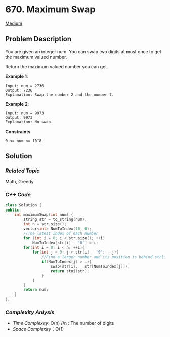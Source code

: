 # 670. Maximum Swap
[Medium](https://leetcode.com/problems/maximum-swap/description/)

## Problem Description

You are given an integer num. You can swap two digits at most once to get the maximum valued number.

Return the maximum valued number you can get.


**Example 1**:
```
Input: num = 2736
Output: 7236
Explanation: Swap the number 2 and the number 7.
```
**Example 2**:
```
Input: num = 9973
Output: 9973
Explanation: No swap.
```

**Constraints**
```
0 <= num <= 10^8
```

## Solution

### _Related Topic_
   Math, Greedy

### _C++ Code_
```cpp
class Solution {
public:
    int maximumSwap(int num) {
        string str = to_string(num);
        int n = str.size();
        vector<int> NumToIndex(10, 0);
        //The latest index of each number 
        for (int i = 0; i < str.size(); ++i)
            NumToIndex[str[i] - '0'] = i;
        for(int i = 0; i < n; ++i){
            for(int j = 9; j > str[i] - '0'; --j){
                //Find a larger number and its position is behind str[i]. Swap these two numbers 
                if(NumToIndex[j] > i){
                    swap(str[i],   str[NumToIndex[j]]);
                    return stoi(str);
                }
            }
        }
        return num;
    }
};
```

### _Complexity Anlysis_
- _Time Complexity_: O(n) //n : The number of digits
- _Space Complexity_：O(1)
